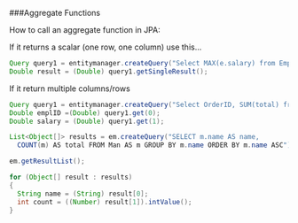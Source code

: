###Aggregate Functions

How to call an aggregate function in JPA:

If it returns a scalar (one row, one column) use this...

```java
Query query1 = entitymanager.createQuery("Select MAX(e.salary) from Employee e"); 
Double result = (Double) query1.getSingleResult();
```

If it return multiple columns/rows

```java
Query query1 = entitymanager.createQuery("Select OrderID, SUM(total) from Cart c");
Double emplID =(Double) query1.get(0);
Double salary = (Double) query1.get(1);

List<Object[]> results = em.createQuery("SELECT m.name AS name, 
  COUNT(m) AS total FROM Man AS m GROUP BY m.name ORDER BY m.name ASC");

em.getResultList();

for (Object[] result : results)
{
  String name = (String) result[0];
  int count = ((Number) result[1]).intValue();
}
```

 

 
